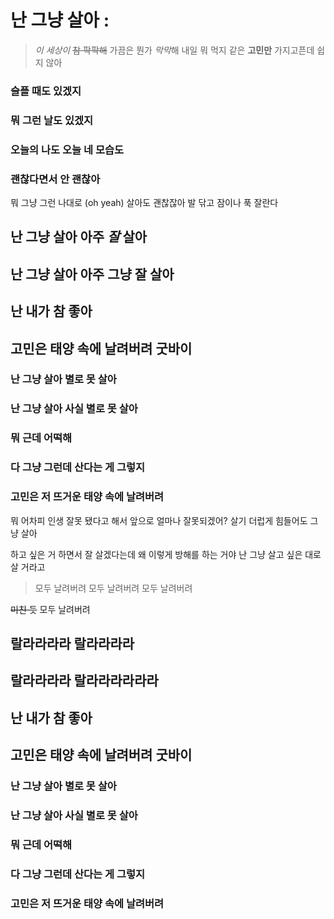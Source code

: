# 난 그냥 **살아** : 

> _이 세상이_ ~~참 팍팍해~~
> 가끔은 뭔가 *막막*해
> 내일 뭐 먹지 같은 **고민만**
> 가지고픈데 쉽지 않아

### 슬플 때도 있겠지
### 뭐 그런 날도 있겠지
### 오늘의 나도 오늘 네 모습도
### 괜찮다면서 안 괜찮아

뭐 그냥 그런 나대로 (oh yeah)
살아도 괜찮잖아
발 닦고 잠이나 푹 잘란다

## 난 그냥 **살아** 아주 _잘_ 살아
## 난 그냥 **살아** 아주 그냥 잘 살아
## 난 내가 참 좋아
## 고민은 태양 속에 날려버려 굿바이

### 난 그냥 **살아** 별로 못 살아
### 난 그냥 **살아** 사실 별로 못 살아
### 뭐 근데 어떡해
### 다 그냥 그런데 산다는 게 그렇지
### 고민은 저 뜨거운 태양 속에 날려버려

뭐 어차피 인생 잘못 됐다고 해서
앞으로 얼마나 잘못되겠어?
살기 더럽게 힘들어도 그냥 살아

하고 싶은 거 하면서 잘 살겠다는데
왜 이렇게 방해를 하는 거야
난 그냥 살고 싶은 대로 살 거라고

> 모두 날려버려
> 모두 날려버려
> 모두 날려버려

~~미친 듯~~ 모두 날려버려

## 랄라라라라 랄라라라라
## 랄라라라라 랄라라라라라라
## 난 내가 참 좋아
## 고민은 태양 속에 날려버려 굿바이

### 난 그냥 **살아** 별로 못 살아
### 난 그냥 **살아** 사실 별로 못 살아
### 뭐 근데 어떡해
### 다 그냥 그런데 산다는 게 그렇지
### 고민은 저 뜨거운 태양 속에 날려버려
